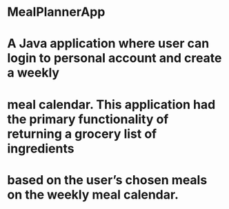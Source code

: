 # MealPlannerApp

# A Java application where user can login to personal account and create a weekly
# meal calendar. This application had the primary functionality of returning a grocery list of ingredients
# based on the user’s chosen meals on the weekly meal calendar.

